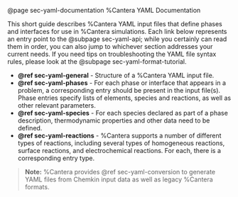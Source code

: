 @page sec-yaml-documentation %Cantera YAML Documentation

This short guide describes %Cantera YAML input files that define phases and
interfaces for use in %Cantera simulations. Each link below represents an entry
point to the @subpage sec-yaml-api; while you certainly can read them in order,
you can also jump to whichever section addresses your current needs. If you need
tips on troubleshooting the YAML file syntax rules, please look at the
@subpage sec-yaml-format-tutorial.

-   <b>@ref sec-yaml-general</b> -
    Structure of a %Cantera YAML input file.
-   <b>@ref sec-yaml-phases</b> -
    For each phase or interface that appears in a problem, a corresponding
    entry should be present in the input file(s). Phase entries specify lists
    of elements, species and reactions, as well as other relevant parameters.
-   <b>@ref sec-yaml-species</b> -
    For each species declared as part of a phase description, thermodynamic
    properties and other data need to be defined.
-   <b>@ref sec-yaml-reactions</b> -
    %Cantera supports a number of different types of reactions, including
    several types of homogeneous reactions, surface reactions, and
    electrochemical reactions. For each, there is a corresponding entry
    type.

> **Note:** %Cantera provides @ref sec-yaml-conversion to generate YAML files
> from Chemkin input data as well as legacy %Cantera formats.
